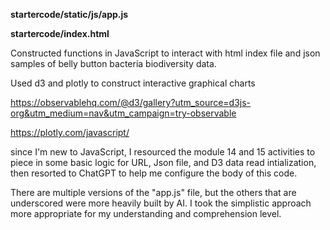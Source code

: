 **startercode/static/js/app.js** 

**startercode/index.html**

Constructed functions in JavaScript to interact with html index file and json samples of belly button bacteria biodiversity data.

Used d3 and plotly to construct interactive graphical charts

https://observablehq.com/@d3/gallery?utm_source=d3js-org&utm_medium=nav&utm_campaign=try-observable

https://plotly.com/javascript/

since I'm new to JavaScript, I resourced the module 14 and 15 activities to piece in some basic logic for URL, Json file, and D3 data read intialization, then resorted to ChatGPT to help me configure the body of this code. 

There are multiple versions of the "app.js" file, but the others that are underscored were more heavily built by AI. I took the simplistic approach more appropriate for my understanding and comprehension level.
